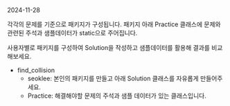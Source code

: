 2024-11-28 

각각의 문제를 기준으로 패키지가 구성됩니다.
패키지 아래 Practice 클래스에 문제와 관련된 주석과 샘플데이터가 static으로 주어집니다.

사용자별로 패키지를 구성하여 Solution을 작성하고 샘플데이터를 활용해 결과를 비교해보세요.

- find_collision
  - seoklee: 본인의 패키지를 만들고 아래 Solution 클래스를 자유롭게 만들어주세요.
  - Practice: 해결해야할 문제의 주석과 샘플 데이터가 있는 클래스입니다.

